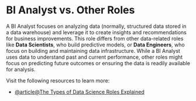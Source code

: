 # BI Analyst vs. Other Roles

A BI Analyst focuses on analyzing data (normally, structured data stored in a data warehouse) and  leverage it to create insights and recommendations for business improvements. This role differs from other data-related roles like **Data Scientists**, who build predictive models, or **Data Engineers**, who focus on building and maintaining data infrastructure. While a BI Analyst uses data to understand past and current performance, other roles might focus on predicting future outcomes or ensuring the data is readily available for analysis.

Visit the following resources to learn more:

- [@article@The Types of Data Science Roles Explained](https://365datascience.com/career-advice/types-of-data-science-roles-explained/)
